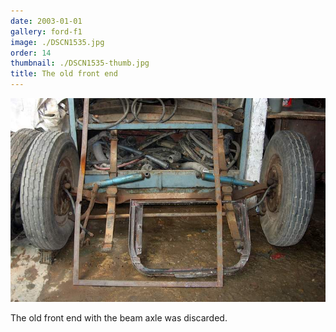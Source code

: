 ```yaml
---
date: 2003-01-01
gallery: ford-f1
image: ./DSCN1535.jpg
order: 14
thumbnail: ./DSCN1535-thumb.jpg
title: The old front end
---
```


![The old front end](./DSCN1535.jpg)

The old front end with the beam axle was discarded.